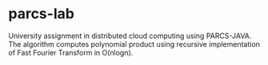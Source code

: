 # parcs-lab
University assignment in distributed cloud computing using PARCS-JAVA. The algorithm computes polynomial product using recursive implementation of Fast Fourier Transform in O(nlogn).
